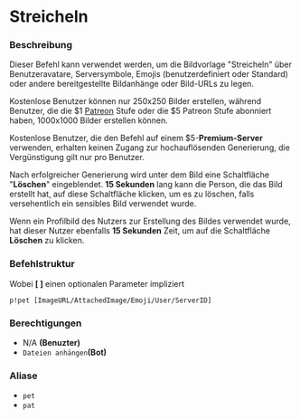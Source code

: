 # Streicheln

### Beschreibung

Dieser Befehl kann verwendet werden, um die Bildvorlage "Streicheln" über Benutzeravatare, Serversymbole, Emojis \(benutzerdefiniert oder Standard\) oder andere bereitgestellte Bildanhänge oder Bild-URLs zu legen.

Kostenlose Benutzer können nur 250x250 Bilder erstellen, während Benutzer, die die $1 [Patreon](../information/patreon-perks.md) Stufe oder die $5 Patreon Stufe abonniert haben, 1000x1000 Bilder erstellen können.  
  
Kostenlose Benutzer, die den Befehl auf einem $5-**Premium-Server** verwenden, erhalten keinen Zugang zur hochauflösenden Generierung, die Vergünstigung gilt nur pro Benutzer.  
  
Nach erfolgreicher Generierung wird unter dem Bild eine Schaltfläche "**Löschen**" eingeblendet. **15 Sekunden** lang kann die Person, die das Bild erstellt hat, auf diese Schaltfläche klicken, um es zu löschen, falls versehentlich ein sensibles Bild verwendet wurde.  
  
Wenn ein Profilbild des Nutzers zur Erstellung des Bildes verwendet wurde, hat dieser Nutzer ebenfalls **15 Sekunden** Zeit, um auf die Schaltfläche **Löschen** zu klicken.

### Befehlstruktur

Wobei **\[ \]** einen optionalen Parameter impliziert

```text
p!pet [ImageURL/AttachedImage/Emoji/User/ServerID]
```

### **Berechtigungen**

* N/A **\(Benuzter\)**
* `Dateien anhängen`**\(Bot\)**

### Aliase

* `pet`
* `pat`

